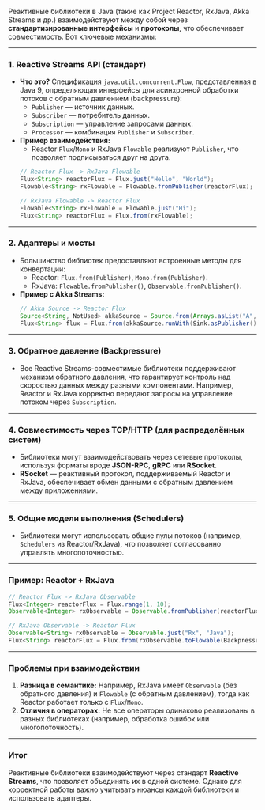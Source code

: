 Реактивные библиотеки в Java (такие как Project Reactor, RxJava, Akka Streams и др.) взаимодействуют между собой через **стандартизированные интерфейсы** и **протоколы**, что обеспечивает совместимость. Вот ключевые механизмы:

---

### 1. **Reactive Streams API (стандарт)**
- **Что это?** Спецификация `java.util.concurrent.Flow`, представленная в Java 9, определяющая интерфейсы для асинхронной обработки потоков с обратным давлением (backpressure):
    - `Publisher` — источник данных.
    - `Subscriber` — потребитель данных.
    - `Subscription` — управление запросами данных.
    - `Processor` — комбинация `Publisher` и `Subscriber`.
- **Пример взаимодействия:**
    - Reactor `Flux`/`Mono` и RxJava `Flowable` реализуют `Publisher`, что позволяет подписываться друг на друга.
  ```java
  // Reactor Flux -> RxJava Flowable
  Flux<String> reactorFlux = Flux.just("Hello", "World");
  Flowable<String> rxFlowable = Flowable.fromPublisher(reactorFlux);

  // RxJava Flowable -> Reactor Flux
  Flowable<String> rxFlowable = Flowable.just("Hi");
  Flux<String> reactorFlux = Flux.from(rxFlowable);
  ```

---

### 2. **Адаптеры и мосты**
- Большинство библиотек предоставляют встроенные методы для конвертации:
    - Reactor: `Flux.from(Publisher)`, `Mono.from(Publisher)`.
    - RxJava: `Flowable.fromPublisher()`, `Observable.fromPublisher()`.
- **Пример с Akka Streams:**
  ```java
  // Akka Source -> Reactor Flux
  Source<String, NotUsed> akkaSource = Source.from(Arrays.asList("A", "B"));
  Flux<String> flux = Flux.from(akkaSource.runWith(Sink.asPublisher(), system));
  ```

---

### 3. **Обратное давление (Backpressure)**
- Все Reactive Streams-совместимые библиотеки поддерживают механизм обратного давления, что гарантирует контроль над скоростью данных между разными компонентами. Например, Reactor и RxJava корректно передают запросы на управление потоком через `Subscription`.

---

### 4. **Совместимость через TCP/HTTP (для распределённых систем)**
- Библиотеки могут взаимодействовать через сетевые протоколы, используя форматы вроде **JSON-RPC**, **gRPC** или **RSocket**.
- **RSocket** — реактивный протокол, поддерживаемый Reactor и RxJava, обеспечивает обмен данными с обратным давлением между приложениями.

---

### 5. **Общие модели выполнения (Schedulers)**
- Библиотеки могут использовать общие пулы потоков (например, `Schedulers` из Reactor/RxJava), что позволяет согласованно управлять многопоточностью.

---

### Пример: Reactor + RxJava
```java
// Reactor Flux -> RxJava Observable
Flux<Integer> reactorFlux = Flux.range(1, 10);
Observable<Integer> rxObservable = Observable.fromPublisher(reactorFlux);

// RxJava Observable -> Reactor Flux
Observable<String> rxObservable = Observable.just("Rx", "Java");
Flux<String> reactorFlux = Flux.from(rxObservable.toFlowable(BackpressureStrategy.BUFFER));
```

---

### Проблемы при взаимодействии
1. **Разница в семантике:** Например, RxJava имеет `Observable` (без обратного давления) и `Flowable` (с обратным давлением), тогда как Reactor работает только с `Flux`/`Mono`.
2. **Отличия в операторах:** Не все операторы одинаково реализованы в разных библиотеках (например, обработка ошибок или многопоточность).

---

### Итог
Реактивные библиотеки взаимодействуют через стандарт **Reactive Streams**, что позволяет объединять их в одной системе. Однако для корректной работы важно учитывать нюансы каждой библиотеки и использовать адаптеры.